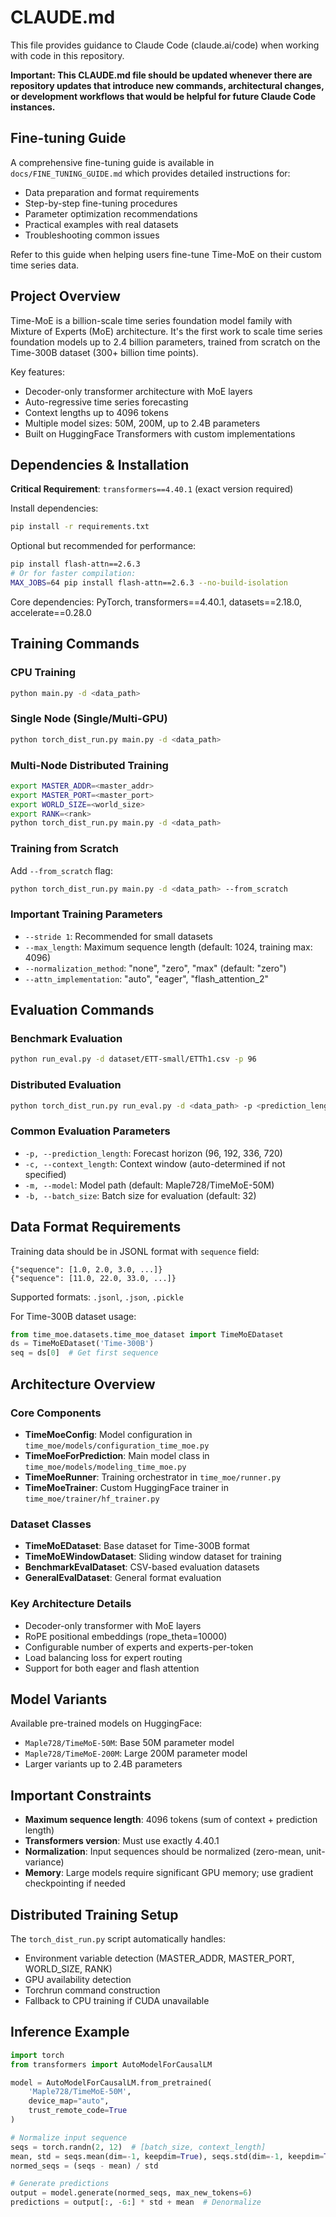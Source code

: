 # CLAUDE.md

This file provides guidance to Claude Code (claude.ai/code) when working with code in this repository.

**Important: This CLAUDE.md file should be updated whenever there are repository updates that introduce new commands, architectural changes, or development workflows that would be helpful for future Claude Code instances.**

## Fine-tuning Guide

A comprehensive fine-tuning guide is available in `docs/FINE_TUNING_GUIDE.md` which provides detailed instructions for:
- Data preparation and format requirements
- Step-by-step fine-tuning procedures
- Parameter optimization recommendations  
- Practical examples with real datasets
- Troubleshooting common issues

Refer to this guide when helping users fine-tune Time-MoE on their custom time series data.

## Project Overview

Time-MoE is a billion-scale time series foundation model family with Mixture of Experts (MoE) architecture. It's the first work to scale time series foundation models up to 2.4 billion parameters, trained from scratch on the Time-300B dataset (300+ billion time points).

Key features:
- Decoder-only transformer architecture with MoE layers
- Auto-regressive time series forecasting
- Context lengths up to 4096 tokens
- Multiple model sizes: 50M, 200M, up to 2.4B parameters
- Built on HuggingFace Transformers with custom implementations

## Dependencies & Installation

**Critical Requirement**: `transformers==4.40.1` (exact version required)

Install dependencies:
```bash
pip install -r requirements.txt
```

Optional but recommended for performance:
```bash
pip install flash-attn==2.6.3
# Or for faster compilation:
MAX_JOBS=64 pip install flash-attn==2.6.3 --no-build-isolation
```

Core dependencies: PyTorch, transformers==4.40.1, datasets==2.18.0, accelerate==0.28.0

## Training Commands

### CPU Training
```bash
python main.py -d <data_path>
```

### Single Node (Single/Multi-GPU)
```bash
python torch_dist_run.py main.py -d <data_path>
```

### Multi-Node Distributed Training
```bash
export MASTER_ADDR=<master_addr>
export MASTER_PORT=<master_port>
export WORLD_SIZE=<world_size>
export RANK=<rank>
python torch_dist_run.py main.py -d <data_path>
```

### Training from Scratch
Add `--from_scratch` flag:
```bash
python torch_dist_run.py main.py -d <data_path> --from_scratch
```

### Important Training Parameters
- `--stride 1`: Recommended for small datasets
- `--max_length`: Maximum sequence length (default: 1024, training max: 4096)
- `--normalization_method`: "none", "zero", "max" (default: "zero")
- `--attn_implementation`: "auto", "eager", "flash_attention_2"

## Evaluation Commands

### Benchmark Evaluation
```bash
python run_eval.py -d dataset/ETT-small/ETTh1.csv -p 96
```

### Distributed Evaluation
```bash
python torch_dist_run.py run_eval.py -d <data_path> -p <prediction_length>
```

### Common Evaluation Parameters
- `-p, --prediction_length`: Forecast horizon (96, 192, 336, 720)
- `-c, --context_length`: Context window (auto-determined if not specified)
- `-m, --model`: Model path (default: Maple728/TimeMoE-50M)
- `-b, --batch_size`: Batch size for evaluation (default: 32)

## Data Format Requirements

Training data should be in JSONL format with `sequence` field:
```jsonl
{"sequence": [1.0, 2.0, 3.0, ...]}
{"sequence": [11.0, 22.0, 33.0, ...]}
```

Supported formats: `.jsonl`, `.json`, `.pickle`

For Time-300B dataset usage:
```python
from time_moe.datasets.time_moe_dataset import TimeMoEDataset
ds = TimeMoEDataset('Time-300B')
seq = ds[0]  # Get first sequence
```

## Architecture Overview

### Core Components
- **TimeMoeConfig**: Model configuration in `time_moe/models/configuration_time_moe.py`
- **TimeMoeForPrediction**: Main model class in `time_moe/models/modeling_time_moe.py`
- **TimeMoeRunner**: Training orchestrator in `time_moe/runner.py`
- **TimeMoeTrainer**: Custom HuggingFace trainer in `time_moe/trainer/hf_trainer.py`

### Dataset Classes
- **TimeMoEDataset**: Base dataset for Time-300B format
- **TimeMoEWindowDataset**: Sliding window dataset for training
- **BenchmarkEvalDataset**: CSV-based evaluation datasets
- **GeneralEvalDataset**: General format evaluation

### Key Architecture Details
- Decoder-only transformer with MoE layers
- RoPE positional embeddings (rope_theta=10000)
- Configurable number of experts and experts-per-token
- Load balancing loss for expert routing
- Support for both eager and flash attention

## Model Variants

Available pre-trained models on HuggingFace:
- `Maple728/TimeMoE-50M`: Base 50M parameter model
- `Maple728/TimeMoE-200M`: Large 200M parameter model
- Larger variants up to 2.4B parameters

## Important Constraints

- **Maximum sequence length**: 4096 tokens (sum of context + prediction length)
- **Transformers version**: Must use exactly 4.40.1
- **Normalization**: Input sequences should be normalized (zero-mean, unit-variance)
- **Memory**: Large models require significant GPU memory; use gradient checkpointing if needed

## Distributed Training Setup

The `torch_dist_run.py` script automatically handles:
- Environment variable detection (MASTER_ADDR, MASTER_PORT, WORLD_SIZE, RANK)
- GPU availability detection
- Torchrun command construction
- Fallback to CPU training if CUDA unavailable

## Inference Example

```python
import torch
from transformers import AutoModelForCausalLM

model = AutoModelForCausalLM.from_pretrained(
    'Maple728/TimeMoE-50M',
    device_map="auto",
    trust_remote_code=True
)

# Normalize input sequence
seqs = torch.randn(2, 12)  # [batch_size, context_length]
mean, std = seqs.mean(dim=-1, keepdim=True), seqs.std(dim=-1, keepdim=True)
normed_seqs = (seqs - mean) / std

# Generate predictions
output = model.generate(normed_seqs, max_new_tokens=6)
predictions = output[:, -6:] * std + mean  # Denormalize
```